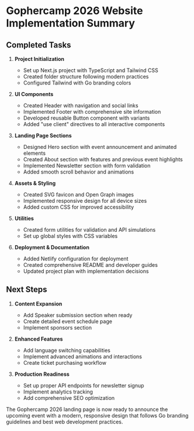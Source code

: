 # Gophercamp 2026 Website Implementation Summary

## Completed Tasks
1. **Project Initialization**
   - Set up Next.js project with TypeScript and Tailwind CSS
   - Created folder structure following modern practices
   - Configured Tailwind with Go branding colors

2. **UI Components**
   - Created Header with navigation and social links
   - Implemented Footer with comprehensive site information
   - Developed reusable Button component with variants
   - Added "use client" directives to all interactive components

3. **Landing Page Sections**
   - Designed Hero section with event announcement and animated elements
   - Created About section with features and previous event highlights
   - Implemented Newsletter section with form validation
   - Added smooth scroll behavior and animations

4. **Assets & Styling**
   - Created SVG favicon and Open Graph images
   - Implemented responsive design for all device sizes
   - Added custom CSS for improved accessibility

5. **Utilities**
   - Created form utilities for validation and API simulations
   - Set up global styles with CSS variables

6. **Deployment & Documentation**
   - Added Netlify configuration for deployment
   - Created comprehensive README and developer guides
   - Updated project plan with implementation decisions

## Next Steps
1. **Content Expansion**
   - Add Speaker submission section when ready
   - Create detailed event schedule page
   - Implement sponsors section

2. **Enhanced Features**
   - Add language switching capabilities
   - Implement advanced animations and interactions
   - Create ticket purchasing workflow

3. **Production Readiness**
   - Set up proper API endpoints for newsletter signup
   - Implement analytics tracking
   - Add comprehensive SEO optimization

The Gophercamp 2026 landing page is now ready to announce the upcoming event with a modern, responsive design that follows Go branding guidelines and best web development practices.
